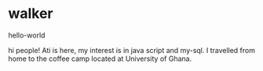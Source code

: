 # walker
hello-world


hi people!
Ati is here, my interest is in java script and my-sql.
I travelled from home to the coffee camp located at University of Ghana.

